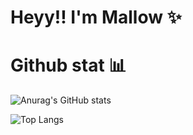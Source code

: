 # Heyy!! I'm Mallow ✨



# Github stat 📊

![Anurag's GitHub stats](https://github-readme-stats.vercel.app/api?username=malfurra&show_icons=true&theme=tokyonight)


![Top Langs](https://github-readme-stats.vercel.app/api/top-langs/?username=malfurra&langs_count=8&theme=tokyonight)